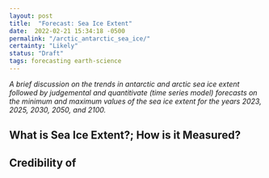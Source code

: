 ```yaml
---
layout: post
title:  "Forecast: Sea Ice Extent"
date:  2022-02-21 15:34:18 -0500
permalink: "/arctic_antarctic_sea_ice/"
certainty: "Likely"
status: "Draft"
tags: forecasting earth-science
---
```


_A brief discussion on the trends in antarctic and arctic sea ice extent followed by judgemental and quantitivate (time series model) forecasts on the minimum and maximum values of the sea ice extent for the years 2023, 2025, 2030, 2050, and 2100._

## What is Sea Ice Extent?; How is it Measured?

## Credibility of
